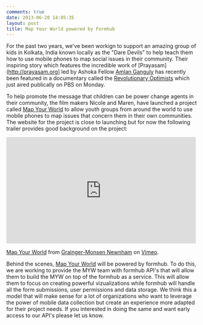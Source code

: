 ```yaml
---
comments: true
date: 2013-06-20 14:05:35
layout: post
title: Map Your World powered by Formhub
---
```


For the past two years, we've been workign to support an amazing group of kids in Kolkata, India known locally as the "Dare Devils" to help teach them how to use mobile phones to map social issues in their community.  Their inspiring story which features the incredible work of [Prayasam](http://prayasam.org] led by Ashoka Fellow [Amlan Ganguly](https://www.ashoka.org/fellow/amlan-ganguly) has recently been featured in a documentary called the [Revolutionary Optimists](http://revolutionaryoptimists.org) which just aired publically on PBS on Monday.

To help promote the message that children can be power change agents in their community, the film makers Nicole and Maren, have launched a project called [Map Your World](http://www.mapyourworld.org) to allow youth groups from around the world to use mobile phones to map issues that concern them in their own communities.  The website for the project is close to launching but for now the following trailer provides good background on the project:

<iframe src="http://player.vimeo.com/video/68301074" width="500" height="281" frameborder="0" webkitAllowFullScreen mozallowfullscreen allowFullScreen></iframe> <p><a href="http://vimeo.com/68301074">Map Your World</a> from <a href="http://vimeo.com/revopt">Grainger-Monsen Newnham</a> on <a href="http://vimeo.com">Vimeo</a>.</p>

Behind the scenes, [Map Your World](http://mapyourworld.org) will be powered by formhub.  To do this, we are working to provide the MYW team with formhub API's that will allow them to build the MYW on top of the formhub as a service. This will allow them to focus on creating powerful vizualizations while formhub will handle all the form submissions, user permissions and data storage.   We think this a model that will make sense for a lot of organizations who want to leverage the power of mobile data collection but create an experience more adapted for their project needs.  If you interested in doing the same and want early access to our API's please let us know.

